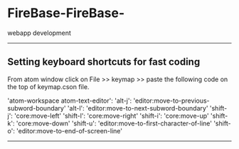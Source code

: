# FireBase-FireBase-
webapp development

______________________________________________________________________________________________________
<h2> Setting keyboard shortcuts for fast coding </h2>

<div> From atom window click on File >> keymap >> paste the following code on the top of keymap.cson file. </div>

<p>
'atom-workspace atom-text-editor':
  'alt-j': 'editor:move-to-previous-subword-boundary'
  'alt-l': 'editor:move-to-next-subword-boundary'
  'shift-j': 'core:move-left'
  'shift-l': 'core:move-right'
  'shift-i': 'core:move-up'
  'shift-k': 'core:move-down'
  'shift-u': 'editor:move-to-first-character-of-line'
  'shift-o': 'editor:move-to-end-of-screen-line'
  </p>
  
  
  ____________________________________________________________________________________________________
